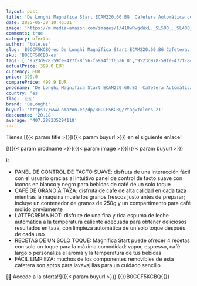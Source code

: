 ```yaml
---
layout: post
title: 'De Longhi Magnifica Start ECAM220.60.BG  Cafetera Automática con LatteCrema Hot  Cafetera Espresso de Grano a Taza con 4 Recetas de Un Solo Toque  Panel de Control de Tacto Suave  1450W  Negro'
date: 2025-05-30 10:46:01
image: 'https://m.media-amazon.com/images/I/410wRwgoWxL._SL500_._SL400_.jpg'
comments: true
category: ofertas
author: 'tole.es'
slug: 'B0CCF5KCBQ-es De Longhi Magnifica Start ECAM220.60.BG Cafetera...'
sku: 'B0CCF5KCBQ-es'
tags: [ '9523d978-59fe-477f-8c56-f69a4f1f65a6_0','9523d978-59fe-477f-8c56-f69a4f1f65a6_1801','9523d978-59fe-477f-8c56-f69a4f1f65a6_6301','9523d978-59fe-477f-8c56-f69a4f1f65a6_9501','Arborist Merchandising Root','Cafeteras automáticas','DeLonghiESLMD','Hogar y cocina','KitchenDeLonghi','Máquinas cafeteras','Self Service','Special Features Stores','Utensilios para café y té','cafetera','delonghi','🇪🇸', ]
actualPrice: 399.0 EUR
currency: EUR
price: 399.0
comparePrice: 499.9 EUR
prodname: 'De Longhi Magnifica Start ECAM220.60.BG  Cafetera Automática con LatteCrema Hot  Cafetera Espresso de Grano a Taza con 4 Recetas de Un Solo Toque  Panel de Control de Tacto Suave  1450W  Negro'
country: 'es'
flag: '🇪🇸'
brand: 'DeLonghi'
buyurl: 'https://www.amazon.es/dp/B0CCF5KCBQ/?tag=tolees-21'
descuento: '20.18'
average: '407.288235294118'
---
```


Tienes [{{< param title >}}]({{< param buyurl >}}) en el siguiente enlace!

[![{{< param prodname >}}]({{< param image >}})]({{< param buyurl >}})

ℹ️:

- PANEL DE CONTROL DE TACTO SUAVE: disfruta de una interacción fácil con el usuario gracias al intuitivo panel de control de tacto suave con iconos en blanco y negro para bebidas de café de un solo toque
- CAFÉ DE GRANO A TAZA: disfruta de café de alta calidad en cada taza mientras la máquina muele los granos frescos justo antes de preparar; incluye un contenedor de granos de 250g y un compartimento para café molido previamente
- LATTECREMA HOT: disfrute de una fina y rica espuma de leche automática a la temperatura caliente adecuada para obtener deliciosos resultados en taza, con limpieza automática de un solo toque después de cada uso
- RECETAS DE UN SOLO TOQUE: Magnifica Start puede ofrecer 4 recetas con solo un toque para la máxima comodidad: vapor, espresso, café largo o personaliza el aroma y la temperatura de tus bebidas
- FÁCIL LIMPIEZA: muchos de los componentes removibles de esta cafetera son aptos para lavavajillas para un cuidado sencillo

[🛒 Accede a la oferta!!]({{< param buyurl >}})
{{<world>}}B0CCF5KCBQ{{</world>}}
